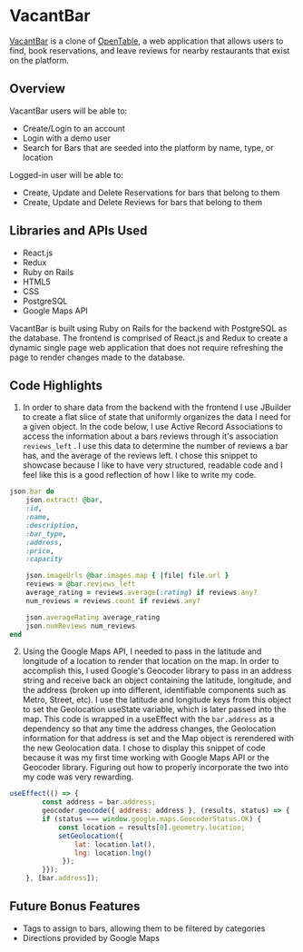# VacantBar

[VacantBar](https://vacant-bar.onrender.com/) is a clone of [OpenTable](https://www.opentable.com/), a web application that allows users to find, book reservations, and leave reviews for nearby restaurants that exist on the platform.

## Overview

VacantBar users will be able to:
- Create/Login to an account
- Login with a demo user
- Search for Bars that are seeded into the platform by name, type, or location

Logged-in user will be able to:
- Create, Update and Delete Reservations for bars that belong to them
- Create, Update and Delete Reviews for bars that belong to them

## Libraries and APIs Used
- React.js
- Redux
- Ruby on Rails
- HTML5
- CSS
- PostgreSQL
- Google Maps API

VacantBar is built using Ruby on Rails for the backend with PostgreSQL as the database. The frontend is comprised of React.js and Redux to create a dynamic single page web application that does not require refreshing the page to render changes made to the database.

## Code Highlights
1. In order to share data from the backend with the frontend I use JBuilder to create a flat slice of state that uniformly organizes the data I need for a given object. In the code below, I use Active Record Associations to access the information about a bars reviews through it's association `reviews_left` . I use this data to determine the number of reviews a bar has, and the average of the reviews left. I chose this snippet to showcase because I like to have very structured, readable code and I feel like this is a good reflection of how I like to write my code. 

```ruby
json.bar do
    json.extract! @bar, 
    :id, 
    :name, 
    :description, 
    :bar_type, 
    :address, 
    :price, 
    :capacity

    json.imageUrls @bar.images.map { |file| file.url }
    reviews = @bar.reviews_left
    average_rating = reviews.average(:rating) if reviews.any?
    num_reviews = reviews.count if reviews.any?

    json.averageRating average_rating
    json.numReviews num_reviews
end
```

2. Using the Google Maps API, I needed to pass in the latitude and longitude of a location to render that location on the map. In order to accomplish this, I used Google's Geocoder library to pass in an address string and receive back an object containing the latitude, longitude, and the address (broken up into different, identifiable components such as Metro, Street, etc). I use the latitude and longitude keys from this object to set the Geolocation useState variable, which is later passed into the map. This code is wrapped in a useEffect with the `bar.address` as a dependency so that any time the address changes, the Geolocation information for that address is set and the Map object is rerendered with the new Geolocation data. I chose to display this snippet of code because it was my first time working with Google Maps API or the Geocoder library. Figuring out how to properly incorporate the two into my code was very rewarding. 

```javascript
useEffect(() => {
        const address = bar.address;
        geocoder.geocode({ address: address }, (results, status) => {
        if (status === window.google.maps.GeocoderStatus.OK) {
            const location = results[0].geometry.location;
            setGeolocation({
                lat: location.lat(),
                lng: location.lng()
             });
        }});
    }, [bar.address]);
```


## Future Bonus Features
- Tags to assign to bars, allowing them to be filtered by categories
- Directions provided by Google Maps
